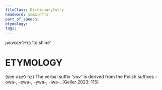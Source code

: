 ```yaml
---
fileClass: DictionaryEntry
headword: בריליאַנטעווען
part_of_speech: 
etymology: 
tags: 
---
```

בריליאַנטעווען
'to shine'

ETYMOLOGY
===========
(see בריליאַנט)
The verbal suffix ־עווע־ is derived from the Polish suffixes -owa-, -ewa-, -ywa-, -iwa-.
[Geller 2023: 115]